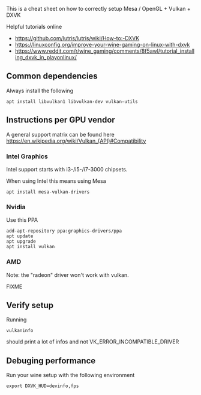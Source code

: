 This is a cheat sheet on how to correctly setup Mesa / OpenGL + Vulkan + DXVK 

Helpful tutorials online
- https://github.com/lutris/lutris/wiki/How-to:-DXVK
- https://linuxconfig.org/improve-your-wine-gaming-on-linux-with-dxvk
- https://www.reddit.com/r/wine_gaming/comments/8f5awl/tutorial_installing_dxvk_in_playonlinux/

## Common dependencies

Always install the following

    apt install libvulkan1 libvulkan-dev vulkan-utils

## Instructions per GPU vendor

A general support matrix can be found here https://en.wikipedia.org/wiki/Vulkan_(API)#Compatibility

### Intel Graphics

Intel support starts with i3-/i5-/i7-3000 chipsets.

When using Intel this means using Mesa

    apt install mesa-vulkan-drivers

### Nvidia

Use this PPA

    add-apt-repository ppa:graphics-drivers/ppa
    apt update
    apt upgrade
    apt install vulkan

### AMD

Note: the "radeon" driver won't work with vulkan.

FIXME

## Verify setup

Running

    vulkaninfo

should print a lot of infos and not VK_ERROR_INCOMPATIBLE_DRIVER

## Debuging performance

Run your wine setup with the following environment

    export DXVK_HUD=devinfo,fps 